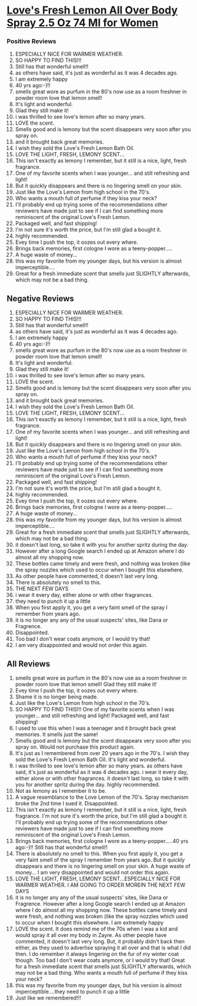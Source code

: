 # [Love&#x27;s Fresh Lemon All Over Body Spray 2.5 Oz 74 Ml for Women](https://products.checkmycream.com/products/Love&#x27;s-Fresh-Lemon-All-Over-Body-Spray-2.5-Oz-74-Ml-for-Women.html)

### Positive Reviews

<ol>
      <li>ESPECIALLY NICE FOR WARMER WEATHER.  </li>
      <li>SO HAPPY TO FIND THIS!!!  </li>
      <li>Still has that wonderful smell!!</li>
      <li>as others have said, it&#x27;s just as wonderful as it was 4 decades ago.</li>
      <li>I am extremely happy</li>
      <li>40 yrs ago:-)!!</li>
      <li>smells great wore as purfum in the 80&#x27;s now use as a room freshner in powder room love that lemon smell!</li>
      <li>It&#x27;s light and wonderful.</li>
      <li>Glad they still make it!</li>
      <li>i was thrilled to see love&#x27;s lemon after so many years.</li>
      <li>LOVE the scent.  </li>
      <li>Smells good and is lemony but the scent disappears very soon after you spray on.  </li>
      <li>and it brought back great memories.</li>
      <li>I wish they sold the Love&#x27;s Fresh Lemon Bath Oil.</li>
      <li>LOVE THE LIGHT, FRESH, LEMONY SCENT...</li>
      <li>This isn&#x27;t exactly as lemony I remember, but it still is a nice, light, fresh fragrance.  </li>
      <li>One of my favorite scents when I was younger... and still refreshing and light!</li>
      <li>But it quickly disappears and there is no lingering smell on your skin.  </li>
      <li>Just like the Love&#x27;s Lemon from high school in the 70&#x27;s.</li>
      <li>Who wants a mouth full of perfume if they kiss your neck?</li>
      <li>I&#x27;ll probably end up trying some of the recommendations other reviewers have made just to see if I can find something more reminiscent of the original Love&#x27;s Fresh Lemon.</li>
      <li>Packaged well, and fast shipping!</li>
      <li>I&#x27;m not sure it&#x27;s worth the price, but I&#x27;m still glad a bought it.  </li>
      <li>highly recommended.</li>
      <li>Evey time I push the top, it oozes out every where.</li>
      <li>Brings back memories, first cologne I wore as a teeny-popper.....</li>
      <li>A huge waste of money...  </li>
      <li>this was my favorite from my younger days, but his version is almost imperceptible....</li>
      <li>Great for a fresh immediate scent that smells just SLIGHTLY afterwards, which may not be a bad thing.  </li>
</ol>


<h2>Negative Reviews</h2>
<ol>
<li> ESPECIALLY NICE FOR WARMER WEATHER.  </li>
<li> SO HAPPY TO FIND THIS!!!  </li>
<li> Still has that wonderful smell!!</li>
<li> as others have said, it&#x27;s just as wonderful as it was 4 decades ago.</li>
<li> I am extremely happy</li>
<li> 40 yrs ago:-)!!</li>
<li> smells great wore as purfum in the 80&#x27;s now use as a room freshner in powder room love that lemon smell!</li>
<li> It&#x27;s light and wonderful.</li>
<li> Glad they still make it!</li>
<li> i was thrilled to see love&#x27;s lemon after so many years.</li>
<li> LOVE the scent.  </li>
<li> Smells good and is lemony but the scent disappears very soon after you spray on.  </li>
<li> and it brought back great memories.</li>
<li> I wish they sold the Love&#x27;s Fresh Lemon Bath Oil.</li>
<li> LOVE THE LIGHT, FRESH, LEMONY SCENT...</li>
<li> This isn&#x27;t exactly as lemony I remember, but it still is a nice, light, fresh fragrance.  </li>
<li> One of my favorite scents when I was younger... and still refreshing and light!</li>
<li> But it quickly disappears and there is no lingering smell on your skin.  </li>
<li> Just like the Love&#x27;s Lemon from high school in the 70&#x27;s.</li>
<li> Who wants a mouth full of perfume if they kiss your neck?</li>
<li> I&#x27;ll probably end up trying some of the recommendations other reviewers have made just to see if I can find something more reminiscent of the original Love&#x27;s Fresh Lemon.</li>
<li> Packaged well, and fast shipping!</li>
<li> I&#x27;m not sure it&#x27;s worth the price, but I&#x27;m still glad a bought it.  </li>
<li> highly recommended.</li>
<li> Evey time I push the top, it oozes out every where.</li>
<li> Brings back memories, first cologne I wore as a teeny-popper.....</li>
<li> A huge waste of money...  </li>
<li> this was my favorite from my younger days, but his version is almost imperceptible....</li>
<li> Great for a fresh immediate scent that smells just SLIGHTLY afterwards, which may not be a bad thing.  </li>
<li> it doesn&#x27;t last long, so take it with you for another spritz during the day.</li>
<li> However after a long Google search I ended up at Amazon where I do almost all my  shopping now.</li>
<li> These bottles came timely and were fresh, and nothing was broken (like the spray nozzles which used to occur when I bought this elsewhere.</li>
<li> As other people have commented, it doesn&#x27;t last very long.  </li>
<li> There is absolutely no smell to this.  </li>
<li> THE NEXT FEW DAYS</li>
<li> i wear it every day, either alone or with other fragrances.</li>
<li> they need to punch it up a little</li>
<li> When you first apply it, you get a very faint smell of the spray I remember from years ago.  </li>
<li> it is no longer any any of the usual suspects&#x27; sites, like Dana or Fragrence.</li>
<li> Disappointed.</li>
<li> Too bad I don&#x27;t wear coats anymore, or I would try that!  </li>
<li> I am very disappointed and would not order this again.</li>
</ol>

<h2>All Reviews</h2>

<ol>
    <li> smells great wore as purfum in the 80&#x27;s now use as a room freshner in powder room love that lemon smell! Glad they still make it!</li>
    <li> Evey time I push the top, it oozes out every where.</li>
    <li> Shame it is no longer being made.</li>
    <li> Just like the Love&#x27;s Lemon from high school in the 70&#x27;s.</li>
    <li> SO HAPPY TO FIND THIS!!!  One of my favorite scents when I was younger... and still refreshing and light! Packaged well, and fast shipping!</li>
    <li> I used to use this when I was a teenager and it brought back great memories. It smells just the same!</li>
    <li> Smells good and is lemony but the scent disappears very soon after you spray on.  Would not purchase this product again.</li>
    <li> It&#x27;s just as I remembered from over 20 years ago in the 70&#x27;s. I wish they sold the Love&#x27;s Fresh Lemon Bath Oil. It&#x27;s light and wonderful.</li>
    <li> i was thrilled to see love&#x27;s lemon after so many years. as others have said, it&#x27;s just as wonderful as it was 4 decades ago. i wear it every day, either alone or with other fragrances. it doesn&#x27;t last long, so take it with you for another spritz during the day. highly recommended.</li>
    <li> Not as lemony as I remember it to be.</li>
    <li> A vague resemblance to the Love Lemon of the 70&#x27;s.  Spray mechanism broke the 2nd time I sued it. Disappointed.</li>
    <li> This isn&#x27;t exactly as lemony I remember, but it still is a nice, light, fresh fragrance.  I&#x27;m not sure it&#x27;s worth the price, but I&#x27;m still glad a bought it.  I&#x27;ll probably end up trying some of the recommendations other reviewers have made just to see if I can find something more reminiscent of the original Love&#x27;s Fresh Lemon.</li>
    <li> Brings back memories, first cologne I wore as a teeny-popper.....40 yrs ago:-)!! Still has that wonderful smell!!</li>
    <li> There is absolutely no smell to this.  When you first apply it, you get a very faint smell of the spray I remember from years ago.  But it quickly disappears and there is no lingering smell on your skin.  A huge waste of money...  I am very disappointed and would not order this again.</li>
    <li> LOVE THE LIGHT, FRESH, LEMONY SCENT...ESPECIALLY NICE FOR WARMER WEATHER.  I AM GOING TO ORDER MOREIN THE NEXT FEW DAYS</li>
    <li> it is no longer any any of the usual suspects&#x27; sites, like Dana or Fragrence. However after a long Google search I ended up at Amazon where I do almost all my  shopping now. These bottles came timely and were fresh, and nothing was broken (like the spray nozzles which used to occur when I bought this elsewhere. I am extremely happy</li>
    <li> LOVE the scent.  It does remind me of the 70s when I was a kid and would spray it all over my body in Zayre.  As other people have commented, it doesn&#x27;t last very long.  But, it probably didn&#x27;t back then either, as they used to advertise spraying it all over and that is what I did then.  I do remember it always lingering on the fur of my winter coat though.  Too bad I don&#x27;t wear coats anymore, or I would try that!  Great for a fresh immediate scent that smells just SLIGHTLY afterwards, which may not be a bad thing.  Who wants a mouth full of perfume if they kiss your neck?</li>
    <li> this was my favorite from my younger days, but his version is almost imperceptible....they need to punch it up a little</li>
    <li> Just like we remembered!!!</li>
</ol>




